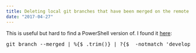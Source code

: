 ```yaml
---
title: Deleting local git branches that have been merged on the remote using PowerShell
date: "2017-04-27"
---
```

This is useful but hard to find a PowerShell version of. I found it [here](http://stackoverflow.com/questions/6127328/how-can-i-delete-all-git-branches-which-have-been-merged#comment56499683_6127884):

<pre>git branch --merged | %{$_.trim()} | ?{$_ -notmatch 'develop' -and $_ -notmatch 'master'} | %{git branch -d $_}</pre>